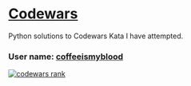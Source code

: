 # [Codewars](http://www.codewars.com/)
Python solutions to Codewars Kata I have attempted.

### User name: [coffeeismyblood](https://www.codewars.com/users/coffeeismyblood)
[![codewars rank](https://www.codewars.com/users/coffeeismyblood/badges/large)](https://www.codewars.com/users/coffeeismyblood)  
